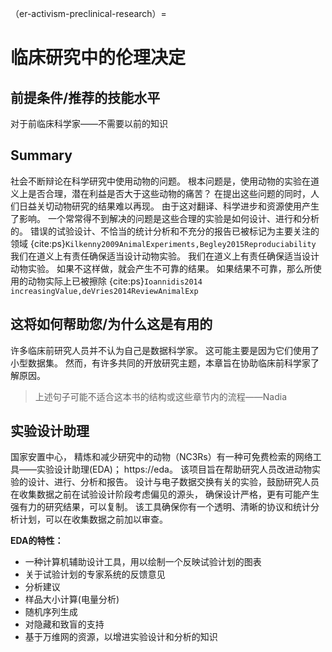 （er-activism-preclinical-research）=
# 临床研究中的伦理决定

## 前提条件/推荐的技能水平
对于前临床科学家——不需要以前的知识

## Summary
社会不断辩论在科学研究中使用动物的问题。 根本问题是，使用动物的实验在道义上是否合理，潜在利益是否大于这些动物的痛苦？ 在提出这些问题的同时，人们日益关切动物研究的结果难以再现。 由于这对翻译、科学进步和资源使用产生了影响。 一个常常得不到解决的问题是这些合理的实验是如何设计、进行和分析的。 错误的试验设计、不恰当的统计分析和不充分的报告已被标记为主要关注的领域 {cite:ps}`Kilkenny2009AnimalExperiments,Begley2015Reproduciability` 我们在道义上有责任确保适当设计动物实验。 我们在道义上有责任确保适当设计动物实验。 如果不这样做，就会产生不可靠的结果。 如果结果不可靠，那么所使用的动物实际上已被擦除 {cite:ps}`Ioannidis2014 increasingValue,deVries2014ReviewAnimalExp`

## 这将如何帮助您/为什么这是有用的
许多临床前研究人员并不认为自己是数据科学家。 这可能主要是因为它们使用了小型数据集。 然而，有许多共同的开放研究主题，本章旨在协助临床前科学家了解原因。
> 上述句子可能不适合这本书的结构或这些章节内的流程――Nadia

## 实验设计助理
国家安置中心， 精炼和减少研究中的动物（NC3Rs）有一种可免费检索的网络工具——实验设计助理(EDA)； https://eda。 该项目旨在帮助研究人员改进动物实验的设计、进行、分析和报告。 设计与电子数据交换有关的实验，鼓励研究人员在收集数据之前在试验设计阶段考虑偏见的源头， 确保设计严格，更有可能产生强有力的研究结果，可以复制。 该工具确保你有一个透明、清晰的协议和统计分析计划，可以在收集数据之前加以审查。

**EDA的特性：**
* 一种计算机辅助设计工具，用以绘制一个反映试验计划的图表
* 关于试验计划的专家系统的反馈意见
* 分析建议
* 样品大小计算(电量分析)
* 随机序列生成
* 对隐藏和致盲的支持
* 基于万维网的资源，以增进实验设计和分析的知识
